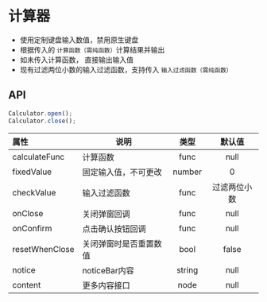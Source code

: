 # 计算器

- 使用定制键盘输入数值，禁用原生键盘
- 根据传入的 `计算函数（需纯函数）`计算结果并输出
- 如未传入计算函数， 直接输出输入值
- 现有过滤两位小数的输入过滤函数，支持传入 `输入过滤函数（需纯函数）`



## API

```js
Calculator.open();
Calculator.close();
```


| 属性   | 说明      |   类型   |   默认值   |
| :-------- | ------ | :----: | :-----: |
| calculateFunc | 计算函数 | func | null |
| fixedValue | 固定输入值，不可更改 | number | 0 |
| checkValue | 输入过滤函数 | func | 过滤两位小数 |
| onClose | 关闭弹窗回调 | func | null |
| onConfirm | 点击确认按钮回调 | func | null |
| resetWhenClose | 关闭弹窗时是否重置数值 | bool | false |
| notice | noticeBar内容 | string | null |
| content | 更多内容接口 | node | null |
